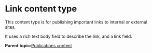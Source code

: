 # Link content type

This content type is for publishing important links to internal or external sites.

It uses a rich text body field to describe the link, and a link field.

**Parent topic:**[Publications content](../ctc/ctc_arch_contypes_pub.md)

